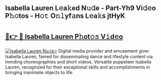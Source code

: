 ## Isabella Lauren L𝚎a𝚔ed N𝚞𝚍e - Part-Yh9 Vi𝚍𝚎o P𝚑𝚘tos - H𝚘𝚝 O𝚗𝚕yf𝚊ns L𝚎a𝚔s jtHyK

# <h2><a href="http://kf2xj8.oniu.top/?m=Isabella+Lauren">🔗👉 🔴 Isabella Lauren P𝚑ot𝚘𝚜 V𝚒d𝚎o</a></h2>

[![Isabella Lauren Nu𝚍e𝚜](https://i.imgur.com/0qMVB7G.gif)](http://kf2xj8.oniu.top/?m=Isabella+Lauren)
Digital media provider and amusement giver Isabella Lauren, famed for disseminating dance and lifestyle content via trending choreographies and short videos. Versatile puppeteer Isabella Lauren, recognized for their exceptional skills and accomplishments in bringing inanimate objects to life.  
